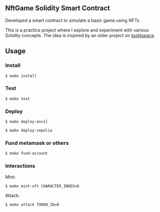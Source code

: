 ## NftGame Solidity Smart Contract

Developed a smart contract to simulate a basic game using NFTs

This is a practice project where I explore and experiment with various Solidity concepts. The idea is inspired by an older project on [buildspace](https://buildspace.so/).

## Usage

### Install

```shell
$ make install
```

### Test

```shell
$ make test
```

### Deploy

```shell
$ make deploy-anvil
```

```shell
$ make deploy-sepolia
```

### Fund metamask or others

```shell
$ make fund-account
```

### Interactions

Mint:
```shell
$ make mint-nft CHARACTER_INDEX=0
```

Attack:
```shell
$ make attack TOKEN_ID=0
```
